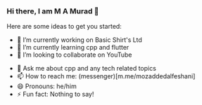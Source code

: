 ### Hi there, I am M A Murad 👋



Here are some ideas to get you started:

- 🔭 I’m currently working on Basic Shirt's Ltd
- 🌱 I’m currently learning cpp and flutter
- 👯 I’m looking to collaborate on YouTube
<!-- - 🤔 I’m looking for help with ... -->
- 💬 Ask me about cpp and any tech related topics
- 📫 How to reach me: (messenger)[m.me/mozaddedalfeshani]
- 😄 Pronouns: he/him
- ⚡ Fun fact: Nothing to say!
 
